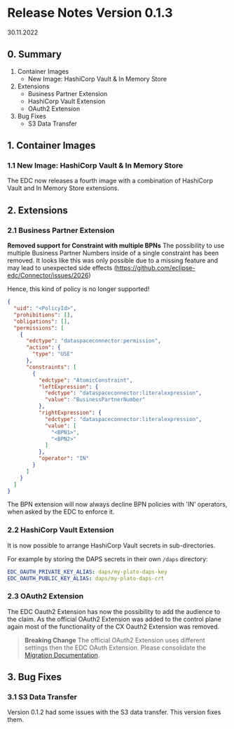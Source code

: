 # Release Notes Version 0.1.3

30.11.2022

## 0. Summary

1. Container Images
    - New Image: HashiCorp Vault & In Memory Store
2. Extensions
    - Business Partner Extension
    - HashiCorp Vault Extension
    - OAuth2 Extension
3. Bug Fixes
    - S3 Data Transfer

## 1. Container Images

### 1.1 New Image: HashiCorp Vault & In Memory Store

The EDC now releases a fourth image with a combination of HashiCorp Vault and In Memory Store extensions.

## 2. Extensions

### 2.1 Business Partner Extension

**Removed support for Constraint with multiple BPNs**
The possibility to use multiple Business Partner Numbers inside of a single constraint has been removed. It looks like
this was only possible due to a missing feature and may lead to unexpected side
effects (<https://github.com/eclipse-edc/Connector/issues/2026>)

Hence, this kind of policy is no longer supported!

```json
{
  "uid": "<PolicyId>",
  "prohibitions": [],
  "obligations": [],
  "permissions": [
    {
      "edctype": "dataspaceconnector:permission",
      "action": {
        "type": "USE"
      },
      "constraints": [
        {
          "edctype": "AtomicConstraint",
          "leftExpression": {
            "edctype": "dataspaceconnector:literalexpression",
            "value": "BusinessPartnerNumber"
          },
          "rightExpression": {
            "edctype": "dataspaceconnector:literalexpression",
            "value": [
              "<BPN1>",
              "<BPN2>"
            ]
          },
          "operator": "IN"
        }
      ]
    }
  ]
}
```

The BPN extension will now always decline BPN policies with 'IN' operators, when asked by the EDC to enforce it.

### 2.2 HashiCorp Vault Extension

It is now possible to arrange HashiCorp Vault secrets in sub-directories.

For example by storing the DAPS secrets in their own `/daps` directory:

```yaml
EDC_OAUTH_PRIVATE_KEY_ALIAS: daps/my-plato-daps-key
EDC_OAUTH_PUBLIC_KEY_ALIAS: daps/my-plato-daps-crt
```

### 2.3 OAuth2 Extension

The EDC Oauth2 Extension has now the possibility to add the audience to the claim. As the official OAuth2 Extension was
added to the control plane again most of the functionality of the CX Oauth2 Extension was removed.

> **Breaking Change** The official OAuth2 Extension uses different settings then the EDC OAuth Extension. Please
> consolidate the [Migration Documentation](../migration/Version_0.1.2_0.1.3.md).

## 3. Bug Fixes

### 3.1 S3 Data Transfer

Version 0.1.2 had some issues with the S3 data transfer. This version fixes them.
